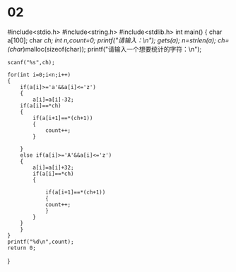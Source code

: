 # 02
#include<stdio.h>
#include<string.h>
#include<stdlib.h>
int main()
{
	char a[100];
	char *ch;
	int n,count=0;
	printf("请输入：\n");
	gets(a);
	n=strlen(a);
ch=(char*)malloc(sizeof(char));
	printf("请输入一个想要统计的字符：\n");
	
	scanf("%s",ch);
	
	for(int i=0;i<n;i++)
	{
		if(a[i]>='a'&&a[i]<='z')
		{	
			a[i]=a[i]-32;
		if(a[i]==*ch)
		{
			if(a[i+1]==*(ch+1))
			{
				count++;
			}
			
		}
		else if(a[i]>='A'&&a[i]<='z')
		{
			a[i]=a[i]+32;
			if(a[i]==*ch)
			{
				
				if(a[i+1]==*(ch+1))
				{
				count++;
				}
			}
		}
		}		
	}
	printf("%d\n",count);
	return 0;
}
